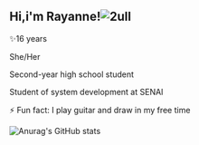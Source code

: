 ## Hi,i'm Rayanne!![2ull](https://github.com/user-attachments/assets/55242831-a1c8-41ce-b6bc-6db0fa8b01e7)

✨16 years


She/Her


Second-year high school student


Student of system development at SENAI


⚡ Fun fact: I play guitar and draw in my free time


![Anurag's GitHub stats](https://github-readme-stats.vercel.app/api?username=RayanneP&show_icons=true&theme=radical)

<!--
**RayanneP/RayanneP** is a ✨ _special_ ✨ repository because its `README.md` (this file) appears on your GitHub profile.

Here are some ideas to get you started:

- 🔭 I’m currently working on ...
- 🌱 I’m currently learning ...
- 👯 I’m looking to collaborate on ...
- 🤔 I’m looking for help with ...
- 💬 Ask me about ...
- 📫 How to reach me: ...
- 😄 Pronouns: ...
- ⚡ Fun fact: ...
-->

